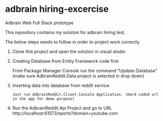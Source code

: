 adbrain hiring-excercise
=======================

Adbrain Web Full Stack prototype

This repository contains my solution for adbrain hiring test.

The below steps needs to follow in order to  project work correctly 

1. Clone this project and open the solution in visual studio

2. Creating Database from Entity Framework code first

      From Package Manager Console run the command “Update-Database” (make sure AdbrainReddit.Data project is selected in drop down)

3. Inserting data into database from reddit service

       Just run AdbrainReddit.Client.Console Application. (Hard coded url in the app for demo purpose)


4. Run the AdbrainReddit.Api Project and go to URL  http://localhost:61573/sports?domain=youtube.com


